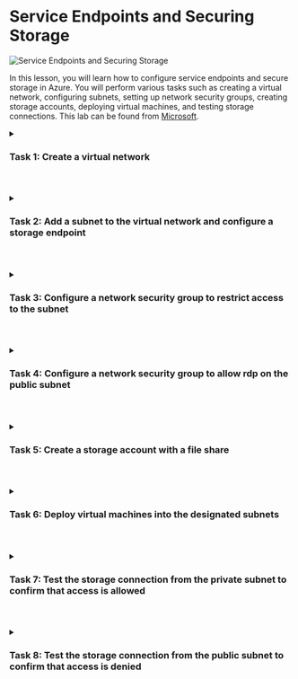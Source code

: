 # Service Endpoints and Securing Storage

![Service Endpoints and Securing Storage](https://github.com/0xbythesecond/Service-Endpoints-and-Securing-Storage/assets/23303634/9a52059f-6fda-43a7-bf25-31d2b558e1ef)

<!--img src="https://png.pngtree.com/png-vector/20210604/ourmid/pngtree-gray-network-placeholder-png-image_3416659.jpg" height="60%" width="60%"-->

In this lesson, you will learn how to configure service endpoints and secure storage in Azure. You will perform various tasks such as creating a virtual network, configuring subnets, setting up network security groups, creating storage accounts, deploying virtual machines, and testing storage connections. This lab can be found from [Microsoft](https://microsoftlearning.github.io/AZ500-AzureSecurityTechnologies/Instructions/Labs/LAB_12_SecuringAzureStorage.html).

<details> 
  
<summary>  

### Task 1: Create a virtual network
  
</summary>  

- Sign in to the Azure portal using an account with the Owner or Contributor role in the Azure subscription.

- In the Azure portal, search for "Virtual networks" and click on it.

- On the Virtual Networks blade, click "+ Create" to create a new virtual network.

- On the Basics tab of the Create virtual network blade, specify the following settings:

| Subscription: | Select the Azure subscription you are using for this lab.|
| ---------| ------- | 
| Resource group: | Click "Create new" and enter the name "AZ500LAB12".|
| Name: | Enter "myVirtualNetwork".|
| Region: | Select "(US) South Central US".|

<img src="https://github.com/0xbythesecond/Service-Endpoints-and-Securing-Storage/assets/23303634/223e7bcc-44f9-45eb-ba23-7b35cad0fc24" height="60%" width="60%" alt="Create Virtual Network"/>  
  
- On the IP addresses tab of the Create virtual network blade, set the IPv4 address space to "10.0.0.0/16".

- In the Subnet name column, click on "default" and on the Edit subnet blade, specify the following settings:

| Subnet name: | Enter "Public".|
| ------ | ----- |  
| Subnet address range: | Enter "10.0.0.0/24".|
  
<img src="https://github.com/0xbythesecond/Service-Endpoints-and-Securing-Storage/assets/23303634/80e2ed79-9e7e-4099-b90b-ce014ddcd1c8" height="90%" width="90%" alt="Create Public Subnet"/>  
  
- Click "Review + create" and then click "Create" to create the virtual network.
  
</details>  

#

<details> 
  
<summary>   

### Task 2: Add a subnet to the virtual network and configure a storage endpoint
  
</summary>   

Navigate back to the Virtual Networks blade.

Click on the "myVirtualNetwork" entry.

In the Settings section, click on "Subnets".

On the Subnets blade, click "+ Subnet" to add a new subnet.
  
<img src="https://github.com/0xbythesecond/Service-Endpoints-and-Securing-Storage/assets/23303634/a0eaca48-d7c6-45ed-af11-a79fba3cb668" height="90%" width="90%" alt="Add a Subnet"/>
  

On the Add subnet blade, specify the following settings:

| Subnet name: | Enter "Private".|
|--------|-----|  
| Subnet address range: | Enter "10.0.1.0/24".|
| Service endpoints: | Select "Microsoft.Storage".|
  
Click "Save" to add the new subnet.
  
<img src="https://github.com/0xbythesecond/Service-Endpoints-and-Securing-Storage/assets/23303634/e9316c6c-f0fc-4b80-b5a7-71a56ceb28f8" height="50%" width="50%" alt="Add a Private Subnet"/>  
  
  >**Note**: The virtual network now has two subnets: Public and Private.  
  
</details>

#

<details> 
  
<summary>   

### Task 3: Configure a network security group to restrict access to the subnet
  
  </summary>   

In the Azure portal, search for "Network security groups" and click on it.

On the Network security groups blade, click "+ Create" to create a new network security group.

On the Basics tab of the Create network security group blade, specify the following settings:

| Subscription: | Select the Azure subscription you are using for this lab.|
| --------| ------- |  
| Resource group: | Select "AZ500LAB12".|
| Name: | Enter "myNsgPrivate".|
| Region: | Select "South Central US".|
  
Click "Review + create" and then click "Create" to create the network security group.
  
<img src="https://github.com/0xbythesecond/Service-Endpoints-and-Securing-Storage/assets/23303634/117fb978-89b2-4a71-a196-d3b004fdb099" height="60%" width="60%" alt="Crteate Network Security Group"/>
  

On the myNsgPrivate blade, in the Settings section, click "Outbound security rules".

On the Outbound security rules blade, click "+ Add" to add a new outbound security rule.
  
<img src="https://github.com/0xbythesecond/Service-Endpoints-and-Securing-Storage/assets/23303634/e4df1b28-caab-4b0f-ac1f-1c8ad84409a1" height="90%" width="90%" alt="Add Outbound Security Rules"/>
  

On the Add outbound security rule blade, specify the following settings to allow outbound traffic to Azure Storage:

| Source: | Select "Service Tag"|
|----------- | ----------- |
| Source service tag: | Select "VirtualNetwork" |
| Source port ranges: | Enter "*" |
| Destination: | Select "Service Tag"|
| Destination service tag: | Select "Storage" |
| Destination port ranges: | Enter "*"|
|Protocol: | Select "Any" |
|Action: | Select "Allow" |
|Priority: | Enter "1000" |
| Name: | Enter "Allow-Storage-All|
  
<img src="https://github.com/0xbythesecond/Service-Endpoints-and-Securing-Storage/assets/23303634/2cffba2c-f283-4fb8-9ada-1c6618297148" height="40%" width="40%" alt="Create Outbound Security Rule Settings"/> 
  
On the Add outbound security rule blade, click Add to create the new outbound rule.

On the myNsgPrivate blade, in the Settings section, click Outbound security rules, and then click + Add.

On the Add outbound security rule blade, specify the following settings to explicitly deny outbound traffic to the Internet (leave all other values with their default settings):

| Setting |	Value|
|-------|-------|  
| Source |	Service Tag|
| Source service tag |	VirtualNetwork||
| Source port ranges |	*|
| Destination |	Service Tag|
| Destination service tag |	Internet|
| Destination port ranges|	*|
| Protocol |	Any|
| Action |	Deny|
| Priority |	1100|
| Name |	Deny-Internet-All|
  
<img src="https://github.com/0xbythesecond/Service-Endpoints-and-Securing-Storage/assets/23303634/d52f6c89-d3c3-4035-8348-dbbde5ffdd2b" height="40%" width="40%" alt="Create Outbound Security Rule Settings (2)"/>  
  
  >**Note**: This rule overrides a default rule in all network security groups that allows outbound internet communication.

  >**Note**: In the next steps, you will create an inbound security rule that allows Remote Desktop Protocol (RDP) traffic to the subnet. The rule overrides a default security rule that denies all inbound traffic from the internet. Remote Desktop connections are allowed to the subnet so that connectivity can be tested in a later step.  
  
On the Add inbound security rule blade, click Add to create the new inbound rule.  

<img src="https://github.com/0xbythesecond/Service-Endpoints-and-Securing-Storage/assets/23303634/c6f61f64-23ec-4952-be8f-da28504e4bc9" height="100%" width="100%" alt="Create Inbound Security Rule Setting"/>
  
  On the myNsgPrivate blade, in the Settings section, click Inbound security rules and then click + Add.

On the Add inbound security rule blade, specify the following settings (leave all other values with their default values):

| Setting |	Value|
|------|------|  
| Source |	Any|
| Source port ranges |	*|
| Destination |	Service Tag|
| Destination service tag	| VirtualNetwork|
| Destination port ranges |	3389|
| Protocol |	TCP|
| Action |	Allow|
| Priority |	1200|
| Name |	Allow-RDP-All|
  

  >**Note**: Now you will associate the network security group with the Private subnet.

On the Subnets blade, select + Associate and specify the following settings in the Associate subnet section and then click OK:

| Setting |	Value|
|--------|------|  
| Virtual network |	myVirtualNetwork|
| Subnet |	Private |
  
<img src="https://github.com/0xbythesecond/Service-Endpoints-and-Securing-Storage/assets/23303634/d2f38c50-04b2-4da9-be30-bcc09f79a92b" height="80%" width="80%" alt="Associate NSG to Prviate Subnet"/>
  

</details>     
  
#

<details> 
  
<summary>  
  
### Task 4: Configure a network security group to allow rdp on the public subnet
  
  </summary>   
  
In this task, you will create a network security group with one inbound security rule (RDP). You will also associate the network security group with the Public subnet. This will allow RDP access to the Public VM.

In the Azure portal, in the Search resources, services, and docs text box at the top of the Azure portal page, type Network security groups and press the Enter key.

On the Network security groups blade, click + Create.

On the Basics tab of the Create network security group blade, specify the following settings:

| Setting |	Value|
|-------|-------|  
| Subscription |	the name of the Azure subscription you are using in this lab|
| Resource group |	AZ500LAB12|
| Name |	myNsgPublic|
| Region |	South Central US|
  
Click Review + Create and then click Create. 
  
  <img src="https://github.com/0xbythesecond/Service-Endpoints-and-Securing-Storage/assets/23303634/dabe05fa-5207-4f07-abac-c0cce6b31706" height="60%" width="60%" alt="Create Network Security Group Public"/>


  >**Note**: In the next steps, you will create an outbound security rule that allows communication with the Azure Storage service.

In the Azure portal, navigate back to the Network security groups blade and click the myNsgPublic entry.

On the myNsgPublic blade, in the Settings section, click Inbound security rules and then click + Add.

On the Add inbound security rule blade, specify the following settings (leave all other values with their default values):

| Setting |	Value|  
|------|------|  
| Source |	Any|
| Source port ranges |	*|
| Destination |	Service Tag|
| Destination service tag |	VirtualNetwork|
| Destination port ranges	3389|
| Protocol |	TCP|
| Action |	Allow|
| Priority |	1200|
| Name |	Allow-RDP-All|
  
On the Add inbound security rule blade, click Add to create the new inbound rule.  
  
<img src="https://github.com/0xbythesecond/Service-Endpoints-and-Securing-Storage/assets/23303634/4bd6da8e-76a5-4a6d-b7da-c8fbf4210adc" height="90%" width="90%" alt="Create Inbound Security Rule (public)"/>  

 >**Note**: Now you will associate the network security group with the Public subnet.

On the Subnets blade, select + Associate and specify the following settings in the Associate subnet section and then click OK:

|Setting	| Value|
|------|-------|  
|Virtual network	| myVirtualNetwork|
|Subnet |	Public|
  
<img src="https://github.com/0xbythesecond/Service-Endpoints-and-Securing-Storage/assets/23303634/4035cbfd-ebe3-4939-b42b-d70dc029e074" height="90%" width="90%" alt="Associate NSG to Public Subnet"/>
  

</details> 

#

<details> 
  
<summary> 
  
### Task 5: Create a storage account with a file share
  
</summary>   
  
In this task, you will create a storage account with a file share and obtain the storage account key.

In the Azure portal, in the Search resources, services, and docs text box at the top of the Azure portal page, type Storage accounts and press the Enter key.

On the Storage accounts blade, click + Create.

On the Basics tab of the Create storage account blade, specify the following settings (leave others with their default values):

| Setting |	Value|
|------|------|  
| Subscription |	the name of the Azure subscription you are using in this lab|
| Resource group |	AZ500LAB12|
| Storage account name |	any globally unique name between 3 and 24 in length consisting of letters and digits|
| Location |	(US) EastUS|
| Performance |	Standard (general-purpose v2 account)|
| Redundancy |	Locally redundant storage (LRS)|
  
On the Basics tab of the Create storage account blade, click Review + Create, wait for the validation process to complete, and click Create.
  
<img src="https://github.com/0xbythesecond/Service-Endpoints-and-Securing-Storage/assets/23303634/1454986c-12e0-4436-9e28-258e214a650e" height="60%" width="60%" alt="Create Storage Account"/>
  

  >**Note**: Wait for the Storage account to be created. This should take about 2 minutes.

In the Azure portal, in the Search resources, services, and docs text box at the top of the Azure portal page, type Resource groups and press the Enter key.

On the Resource groups blade, in the list of resource group, click the AZ500LAB12 entry.

On the AZ500LAB12 resource group blade, in the list of resources, click the entry representing the newly created storage account.

On the storage account Overview blade, click File Shares under the Data storage tab, and then click + File Share.

On the New file share blade, specify the following settings:

Setting	Value
Name	my-file-share
On the New file share blade, click Create.
  
<img src="https://github.com/0xbythesecond/Service-Endpoints-and-Securing-Storage/assets/23303634/81d89556-648f-4afc-9486-4ea90c179fa6" height="80%" width="80%" alt="Create a File Share"/>
  

  >**Note**: Now, retrieve and record the PowerShell script that creates a drive mapping to the Azure file share.

On the storage account blade, in the list of file shares, click my-file-share.

On the my-file-share blade, click Connect.
  
<img src="https://github.com/0xbythesecond/Service-Endpoints-and-Securing-Storage/assets/23303634/ddf9be24-21bd-4362-9a7d-e878644b4097" height="90%" width="90%" alt="Connect File Share"/>
  

On the Connect blade, on the Windows tab, copy the PowerShell script that creates a Z drive mapping to the file share.

  >**Note**: Record this script. You will need this later in this lab in order to map the file share from the Azure virtual machine on the Private subnet.

Navigate back to the storage account blade, then in the Security + networking section, click Networking.

Under Firewalls and virtual networks blade, select the Enabled from selected virtual networks and IP addresses option and click the + Add existing virtual network link.
  
<img src="https://github.com/0xbythesecond/Service-Endpoints-and-Securing-Storage/assets/23303634/c0a08a58-ec3e-41ce-a3f1-073b81618da6" height="100%" width="100%" alt="Add an Existing Virtual Network to Storage Account"/>  

On the Add networks blade, specify the following settings:

| Setting |	Value |
|------|------|
| Subscription |	the name of the Azure subscription you are using in this lab|
| Virtual networks |	myVirtualNetwork| 
|Subnets |	Private|
  
<img src="https://github.com/0xbythesecond/Service-Endpoints-and-Securing-Storage/assets/23303634/7bac14aa-ed3b-4c13-ba56-646e5f6d0aeb" height="30%" width="30%" alt="Add Network to Storage Account"/>
  
  
On the Add networks blade, click Add.

Back on the storage account blade, click Save.

  >**Note**: At this point in the lab you have configured a virtual network, a network security group, and a storage account with a file share.

</details> 

#

<details>
  
<summary>   
  
### Task 6: Deploy virtual machines into the designated subnets
  
  </summary>   
  
In this task, you will create two virtual machines one in the Private subnet and one in the Public subnet.

  >**Note**: The first virtual machine will be connected to the Private subnet.

In the Azure portal, in the Search resources, services, and docs text box at the top of the Azure portal page, type Virtual machines and press the Enter key.

On the Virtual machines blade, click + Create and, in the dropdown list, click + Azure Virtual machine

On the Basics tab of the Create a virtual machine blade, specify the following settings (leave others with their default values):

| Setting |	Value| 
| ------|------|  
| Subscription |	the name of the Azure subscription you will be using in this lab
| Resource group |	AZ500LAB12|
| Virtual machine name |	myVmPrivate|
| Region |	(US)East US|
| Image	Windows Server 2022 Datacenter: | Azure Edition - Gen 2|
| Username |	localadmin|
| Password |	Use a Random Password that think is secure
| Public inbound ports |	None| 
  
Already have a Windows Server license	Not selected
  
<img src="https://github.com/0xbythesecond/Service-Endpoints-and-Securing-Storage/assets/23303634/0f085d38-15fc-46bb-8b3c-79cc9c2e3e37" height="90%" width="90%" alt="create vm"/>
  

  >**Note**: For public inbound ports, we will rely on the precreated NSG.

Click Next: Disks > and, on the Disks tab of the Create a virtual machine blade, set the OS disk type to Standard HDD and click Next: Networking >.
  
<img src="https://github.com/0xbythesecond/Service-Endpoints-and-Securing-Storage/assets/23303634/79f6d26c-5d3e-49c4-b2e3-1fa60fb84452" height="70%" width="70%" alt="Disk Settings for VM"/>
  

Click Next: Networking >, on the Networking tab of the Create a virtual machine blade, specify the following settings (leave others with their default values):

| Setting |	Value|
|-------|------|  
| Virtual network |	myVirtualNetwork|
| Subnet |	Private (10.0.1.0/24)|
| Public IP |	(new)myVmPrivate-ip|
| NIC network security group |	None|
  
<img src="https://github.com/0xbythesecond/Service-Endpoints-and-Securing-Storage/assets/23303634/5440fde5-f2bb-4232-88c9-4fa76d3aaa71" height="90%" width="90%" alt="vm networking settings"/>
  
  
Click Next: Management >, on the Management tab of the Create a virtual machine blade, accept the default settings and click Review + create.

On the Review + create blade, ensure that validation was successful and click Create.

Note: The second virtual machine will be connected to the Public subnet.

On the Virtual machines blade, click + Add and, in the dropdown list, click + Azure Virtual machine.

On the Basics tab of the Create a virtual machine blade, specify the following settings (leave others with their default values):

| Setting |	Value|
|------|------|  
| Subscription |	the name of the Azure subscription you will be using in this lab|
| Resource group |	AZ500LAB12|
| Virtual machine name |	myVmPublic|
| Region |	(US)South Central US|
| Image |	Windows Server 2022 Datacenter: Azure Edition - Gen 2|
| Username |	localadmin|
| Password |	Please use your personal password created in Lab 04 > Exercise 1 > Task 1 > Step 9.|
| Public inbound ports |	None|
| Already have a Windows Server license |	Not selected|
  
<img src="https://github.com/0xbythesecond/Service-Endpoints-and-Securing-Storage/assets/23303634/5eddf5db-efd6-4aea-9996-5855ac25d6ac" height="70%" width="70%" alt="Create Public VM"/>
  
  
  >**Note**: For public inbound ports, we will rely on the pre-created NSG.

Click Next: Disks > and, on the Disks tab of the Create a virtual machine blade, set the OS disk type to Standard HDD and click Next: Networking >.
  
<img src="https://github.com/0xbythesecond/Service-Endpoints-and-Securing-Storage/assets/23303634/77a0f893-2df0-4e07-b887-93045f02629f" height="70%" width="70%" alt="Create Disk for Public VM"/>
  

Click Next: Networking >, on the Networking tab of the Create a virtual machine blade, specify the following settings (leave others with their default values):

| Setting |	Value|
| --------|-------| 
| Virtual | network	myVirtualNetwork|
| Subnet |	Public (10.0.0.0/24)|
| Public IP |	(new)myVmPublic-ip|
NIC network security group |	None|
  
<img src="https://github.com/0xbythesecond/Service-Endpoints-and-Securing-Storage/assets/23303634/5e448924-4b6d-4567-9b0d-b486b31110bf" height="70%" width="70%" alt="VM Networking Settings Public"/>
  
  
Click Next: Management >, on the Management tab of the Create a virtual machine blade, accept the default settings and click Review + create.

On the Review + create blade, ensure that validation was successful and click Create.

  >**Note**: You can continue to the next task once the deployment of the myVMPrivate Azure VM is completed.
  
</details> 

#

<details>
  
<summary>
  
### Task 7: Test the storage connection from the private subnet to confirm that access is allowed
  
</summary> 
  
In this task, you will connect to the myVMPrivate virtual machine via Remote Desktop and map a drive to the file share.

Navigate back to the Virtual machines blade.

On the Virtual machines blade, click the myVMPrivate entry.

On the myVMPrivate blade, click Connect and, in the drop-down menu, click RDP.

Click Download RDP File and use it to connect to the myVMPrivate Azure VM via Remote Desktop. When prompted to authenticate, provide the following credentials:

| Setting |	Value|
|------|------|
| User name |	localadmin|
| Password |	Please use your personal password created in Lab 04 > Exercise 1 > Task 1 > Step 9.|

  >**Note**: Wait for the Remote Desktop session to open and Server Manager to load.

  >**Note**: You will now map drive Z to an Azure File share within the Remote Desktop session to a Windows Server 2022 computer

Within the Remote Desktop session to myVMPrivate, click Start and then click Windows PowerShell ISE.

Within the Windows PowerShell ISE window, open the Script pane, then paste and run the PowerShell script that you recorded earlier in this lab. The script has the following format:

```powershell
 $connectTestResult = Test-NetConnection -ComputerName <storage_account_name>.file.core.windows.net -Port 445
 if ($connectTestResult.TcpTestSucceeded) {
    # Save the password so the drive will persist on reboot
    cmd.exe /C "cmdkey /add:`"<storage_account_name>.file.core.windows.net`" /user:`"localhost\<storage_account_name>`"  /pass:`"<storage_account_key>`""
    # Mount the drive
    New-PSDrive -Name Z -PSProvider FileSystem -Root "\\<storage_account_name>.file.core.windows.net\my-file-share" -Persist
 } else {
    Write-Error -Message "Unable to reach the Azure storage account via port 445. Check to make sure your organization or ISP is not blocking port 445, or use Azure P2S VPN, Azure S2S VPN, or Express Route to tunnel SMB traffic over a different port."
 }
 ```
 
  >**Note**: The <storage_account_name> placeholder represents the name of the storage account hosting the file share and <storage_account_key> on its primary key

Start File Explorer and verify that the Z: drive mapping has been successfully created.

Next, from the console pane of the Windows PowerShell ISE console, run the following to verify that the virtual machine has no outbound connectivity to the internet:

```powershell
 Test-NetConnection -ComputerName www.bing.com -Port 80
```

<img src="https://github.com/0xbythesecond/Service-Endpoints-and-Securing-Storage/assets/23303634/444e5c42-abf7-421b-89d9-4a67bf16711d" height="90%" width="90%" alt="Powershell Success Z drive and Failed Internet Connection"/>
  
  
  >**Note**: The test will fail because the network security group associated with the Private subnet does not allow outbound access to the internet.

Terminate the Remote Desktop session to the myVMPrivate Azure VM.

  >**Note**: At this point, you have confirmed that the virtual machine in the Private subnet can access the storage account.
  
</details>
  
#
  
<details>   
  
<summary> 
  
### Task 8: Test the storage connection from the public subnet to confirm that access is denied
  
</summary> 
  
Navigate back to the Virtual machines blade.

On the Virtual machines blade, click the myVMPublic entry.

On the myVMPublic blade, click Connect and, in the drop-down menu, click RDP.

Click Download RDP File and use it to connect to the myVMPublic Azure VM via Remote Desktop. When prompted to authenticate, provide the following credentials:

|Setting	| Value|
|-------|------|
| User name |	localadmin|
| Password	| Please use your personal password created in Lab 04 > Exercise 1 > Task 1 > Step 9.|

  >**Note**: Wait for the Remote Desktop session to open and Server Manager to load.

  >**Note**: You will now map drive Z to an Azure File share within the Remote Desktop session to a Windows Server 2022 computer

Within the Remote Desktop session to myVMPublic, click Start and then click Windows PowerShell ISE.

Within the Windows PowerShell ISE window, open the Script pane, then paste and run the same PowerShell script that you ran within the Remote Desktop session to the myVMPrivate Azure VM.

  >**Note**: This time, you will receive the New-PSDrive: Access is denied error.

  >**Note**: Access is denied because the myVmPublic virtual machine is deployed in the Public subnet. The Public subnet does not have a service endpoint enabled for Azure Storage. The storage account only allows network access from the Private subnet.

Next, from the console pane of the Windows PowerShell ISE console, run the following to verify that the virtual machine has outbound connectivity to the internet:

```powershell
 Test-NetConnection -ComputerName www.bing.com -Port 80
``` 
  
<img src="https://github.com/0xbythesecond/Service-Endpoints-and-Securing-Storage/assets/23303634/9c187724-af32-48d4-992d-4cb22ab6cdf4" height="70%" width="70%" alt="Powershell Failed Z drive Connection and Successful Internet Connection"/>
 
  
  >**Note**: The test will succeed because there is no outbound security rule to deny internet on the Public subnet.

Terminate the Remote Desktop session to the myVMPublic Azure VM.

  >**Note**: At this point, you have confirmed that the virtual machine in the Public subnet cannot access the storage account, but has access to the internet.

Clean up resources

Remember to remove any newly created Azure resources that you no longer use. Removing unused resources ensures you will not incur unexpected costs.

Open the Cloud Shell by clicking the first icon in the top right of the Azure Portal. If prompted, select PowerShell and Create Storage.

Ensure PowerShell is selected in the drop-down menu in the upper-left corner of the Cloud Shell pane.

In the PowerShell session within the Cloud Shell pane, run the following to remove the resource group you created in this lab:

```powershell
 Remove-AzResourceGroup -Name "AZ500LAB12" -Force -AsJob
```

Close the Cloud Shell pane.
  </details>
